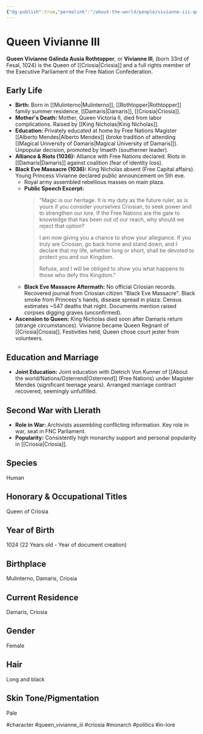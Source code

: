 ```yaml
---
{"dg-publish":true,"permalink":"/about-the-world/people/vivianne-iii-queen-of-criosia/"}
---
```


# Queen Vivianne III

**Queen Vivianne Galinda Ausia Rothtopper**, or **Vivianne III**, (born 33rd of Fesal, 1024) is the Queen of [[Criosia\|Criosia]] and a full rights member of the Executive Parliament of the Free Nation Confederation.

## Early Life

*   **Birth:** Born in [[Mulinterno\|Mulinterno]], [[Rothtopper\|Rothtopper]] family summer residence, [[Damaris\|Damaris]], [[Criosia\|Criosia]].
*   **Mother's Death:** Mother, Queen Victoria II, died from labor complications. Raised by [[King Nicholas\|King Nicholas]].
*   **Education:** Privately educated at home by Free Nations Magister [[Alberto Mendes\|Alberto Mendes]] (broke tradition of attending [[Magical University of Damaris\|Magical University of Damaris]]). Unpopular decision, promoted by Imaeth (southerner leader).
*   **Alliance & Riots (1036):** Alliance with Free Nations declared. Riots in [[Damaris\|Damaris]] against coalition (fear of identity loss).
*   **Black Eve Massacre (1036):** King Nicholas absent (Free Capital affairs). Young Princess Vivianne declared public announcement on 5th eve.
    *   Royal army assembled rebellious masses on main plaza.
    *   **Public Speech Excerpt:**
        > "Magic is our heritage. It is my duty as the future ruler, as is yours if you consider yourselves Criosian, to seek power and to strengthen our lore. If the Free Nations are the gate to knowledge that has been out of our reach, why should we reject that option?
        >
        > I am now giving you a chance to show your allegiance. If you truly are Criosian, go back home and stand down, and I declare that my life, whether long or short, shall be devoted to protect you and our Kingdom.
        >
        > Refuse, and I will be obliged to show you what happens to those who defy this Kingdom."
    *   **Black Eve Massacre Aftermath:** No official Criosian records. Recovered journal from Criosian citizen "Black Eve Massacre". Black smoke from Princess's hands, disease spread in plaza. Census estimates ~547 deaths that night. Documents mention raised corpses digging graves (unconfirmed).
*   **Ascension to Queen:** King Nicholas died soon after Damaris return (strange circumstances). Vivianne became Queen Regnant of [[Criosia\|Criosia]]. Festivities held, Queen chose court jester from volunteers.

## Education and Marriage

*   **Joint Education:** Joint education with Dietrich Von Kunner of [[About the world/Nations/Osterrend\|Osterrend]] (Free Nations) under Magister Mendes (significant teenage years). Arranged marriage contract recovered, seemingly unfulfilled.

## Second War with Llerath

*   **Role in War:** Archivists assembling conflicting information. Key role in war, seat in FNC Parliament.
*   **Popularity:** Consistently high monarchy support and personal popularity in [[Criosia\|Criosia]].

## Species

Human

## Honorary & Occupational Titles

Queen of Criosia

## Year of Birth

1024 (22 Years old - Year of document creation)

## Birthplace

Mulinterno, Damaris, Criosia

## Current Residence

Damaris, Criosia

## Gender

Female

## Hair

Long and black

## Skin Tone/Pigmentation

Pale

#character #queen_vivianne_iii #criosia #monarch #politics #in-lore